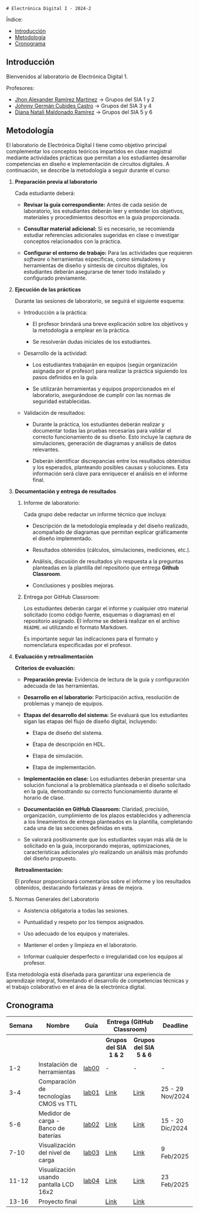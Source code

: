     # Electrónica Digital I - 2024-2

Índice: 
- [Introducción](#introducción)
- [Metodología](#metodología)
- [Cronograma](#cronograma)

## Introducción 

Bienvenidos al laboratorio de Electrónica Digital 1.

Profesores:

* [Jhon Alexander Ramírez Martinez](https://github.com/jharamirezma) &rarr; Grupos del SIA 1 y 2
* [Johnny Germán Cubides Castro](https://github.com/johnnycubides) &rarr; Grupos del SIA 3 y 4
* [Diana Natali Maldonado Ramírez](https://github.com/DianaNatali) &rarr; Grupos del SIA 5 y 6


## Metodología

El laboratorio de Electrónica Digital I tiene como objetivo principal complementar los conceptos teóricos impartidos en clase magistral mediante actividades prácticas que permitan a los estudiantes desarrollar competencias en diseño e implementación de circuitos digitales. A continuación, se describe la metodología a seguir durante el curso:

1. **Preparación previa al laboratorio**

    Cada estudiante deberá:

    * **Revisar la guía correspondiente:** Antes de cada sesión de laboratorio, los estudiantes deberán leer y entender los objetivos, materiales y procedimientos descritos en la guía proporcionada.

    * **Consultar material adicional:** Si es necesario, se recomienda estudiar referencias adicionales sugeridas en clase o investigar conceptos relacionados con la práctica.

    * **Configurar el entorno de trabajo:** Para las actividades que requieren *software* o herramientas específicas, como simuladores y herramientas de diseño y síntesis de circuitos digitales, los estudiantes deberán asegurarse de tener todo instalado y configurado previamente.

2. **Ejecución de las prácticas**

    Durante las sesiones de laboratorio, se seguirá el siguiente esquema:

    * Introducción a la práctica:

      * El profesor brindará una breve explicación sobre los objetivos y la metodología a emplear en la práctica.

      * Se resolverán dudas iniciales de los estudiantes.

    * Desarrollo de la actividad:

      * Los estudiantes trabajarán en equipos (según organización asignada por el profesor) para realizar la práctica siguiendo los pasos definidos en la guía.

      * Se utilizarán herramientas y equipos proporcionados en el laboratorio, asegurándose de cumplir con las normas de seguridad establecidas.

    * Validación de resultados:

      * Durante la práctica, los estudiantes deberán realizar y documentar todas las pruebas necesarias para validar el correcto funcionamiento de su diseño. Esto incluye la captura de simulaciones, generación de diagramas y análisis de datos relevantes.

      * Deberán identificar discrepancias entre los resultados obtenidos y los esperados, planteando posibles causas y soluciones. Esta información será clave para enriquecer el análisis en el informe final.

3. **Documentación y entrega de resultados**

   1. Informe de laboratorio:

      Cada grupo debe redactar un informe técnico que incluya:

      * Descripción de la metodología empleada y del diseño realizado, acompañado de diagramas que permitan explicar gráficamente el diseño implementado. 

      * Resultados obtenidos (cálculos, simulaciones, mediciones, etc.).

      * Análisis, discusión de resultados y/o respuesta a la preguntas planteadas en la plantilla del repositorio que entrega **Github Classroom**.

      * Conclusiones y posibles mejoras.

    2. Entrega por GitHub Classroom:

        Los estudiantes deberán cargar el informe y cualquier otro material solicitado (como código fuente, esquemas o diagramas) en el repositorio asignado. El informe se deberá realizar en el archivo ```README.md``` utilizando el formato Markdown.

        Es importante seguir las indicaciones para el formato y nomenclatura especificadas por el profesor.

4. **Evaluación y retroalimentación**

    **Criterios de evaluación:**

    * **Preparación previa:** Evidencia de lectura de la guía y configuración adecuada de las herramientas.

    * **Desarrollo en el laboratorio:** Participación activa, resolución de problemas y manejo de equipos.

    * **Etapas del desarrollo del sistema:** Se evaluará que los estudiantes sigan las etapas del flujo de diseño digital, incluyendo:

      * Etapa de diseño del sistema.

      * Etapa de descripción en HDL.

      * Etapa de simulación.

      * Etapa de implementación.

    * **Implementación en clase:** Los estudiantes deberán presentar una solución funcional a la problemática planteada o el diseño solicitado en la guía, demostrando su correcto funcionamiento durante el horario de clase.

    * **Documentación en GitHub Classroom:** Claridad, precisión, organización, cumplimiento de los plazos establecidos y adherencia a los lineamientos de entrega planteados en la plantilla, completando cada una de las secciones definidas en esta.

    * Se valorará positivamente que los estudiantes vayan más allá de lo solicitado en la guía, incorporando mejoras, optimizaciones, características adicionales y/o realizando un análisis más profundo del diseño propuesto.

    **Retroalimentación:**

      El profesor proporcionará comentarios sobre el informe y los resultados obtenidos, destacando fortalezas y áreas de mejora.

5. Normas Generales del Laboratorio

    * Asistencia obligatoria a todas las sesiones.

    * Puntualidad y respeto por los tiempos asignados.

    * Uso adecuado de los equipos y materiales.

    * Mantener el orden y limpieza en el laboratorio.

    * Informar cualquier desperfecto o irregularidad con los equipos al profesor.

Esta metodología está diseñada para garantizar una experiencia de aprendizaje integral, fomentando el desarrollo de competencias técnicas y el trabajo colaborativo en el área de la electrónica digital.



## Cronograma

<table>
  <tr>
    <th>Semana</th>
    <th>Nombre</th>
    <th>Guía</th>
    <th colspan="2">Entrega (GitHub Classroom)</th>
    <th>Deadline</th>
  </tr>
  <tr>
    <th></th>
    <th></th>
    <th></th>
    <th>Grupos del SIA 1 & 2</th>
    <th>Grupos del SIA 5 & 6</th>
    <th></th>
  </tr>
  <tr>
    <td>1-2</td>
    <td>Instalación de herramientas</td>
    <td><a href="/labs/lab00/README.md">lab00</a></td>
    <td>-</td>
    <td>-</td>
    <td>-</td>
  </tr>
  <tr>
    <td>3-4</td>
    <td>Comparación de tecnologías CMOS vs TTL</td>
    <td><a href="/labs/lab01/README.md">lab01</a></td>
    <td><a href="https://classroom.github.com/a/ZbQgHL-m">Link</a></td>
    <td><a href="https://classroom.github.com/a/amNlXUtF">Link</a></td>
    <td>25 - 29 Nov/2024</td>
  </tr>
  <tr>
    <td>5-6</td>
    <td>Medidor de carga - Banco de baterías</td>
    <td><a href="/labs/lab02/README.md">lab02</a></td>
    <td><a href="https://classroom.github.com/a/SOFmPiIk">Link </a></td>
    <td><a href="https://classroom.github.com/a/hEcQuy-B">Link </a></td>
    <td>15 - 20 Dic/2024</td>
  </tr>
  <tr>
    <td>7-10</td>
    <td>Visualización del nivel de carga</td>
    <td><a href="/labs/lab03/README.md">lab03</a></td>
    <td><a href="https://classroom.github.com/a/719DwIKJ">Link </a></td>
    <td><a href="https://classroom.github.com/a/izNx0NVW">Link </a></td>
    <td>9 Feb/2025</td>
  </tr>
  <tr>
    <td>11-12</td>
    <td>Visualización usando pantalla LCD 16x2</td>
    <td><a href="/labs/lab04/README.md">lab04</a></td>
    <td><a href="https://classroom.github.com/a/m-beUVcr">Link </a></td>
    <td><a href="https://classroom.github.com/a/kK3Y89Wj">Link </a></td>
    <td>23 Feb/2025</td>
  </tr>
  <tr>
    <td>13-16</td>
    <td>Proyecto final</td>
    <td><a href=""> </a></td>
    <td><a href="">Link </a></td>
    <td><a href="https://classroom.github.com/a/3vOUABPh">Link </a></td>
    <td></td>
  </tr>
</table>

